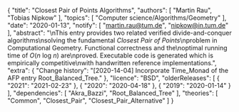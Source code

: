 {
    "title": "Closest Pair of Points Algorithms",
    "authors": [
        "Martin Rau",
        "Tobias Nipkow"
    ],
    "topics": [
        "Computer science/Algorithms/Geometry"
    ],
    "date": "2020-01-13",
    "notify": [
        "martin.rau@tum.de",
        "nipkow@in.tum.de"
    ],
    "abstract": "\nThis entry provides two related verified divide-and-conquer algorithms\nsolving the fundamental <em>Closest Pair of Points</em>\nproblem in Computational Geometry. Functional correctness and the\noptimal running time of <em>O</em>(<em>n</em> log <em>n</em>) are\nproved. Executable code is generated which is empirically competitive\nwith handwritten reference implementations.",
    "extra": {
        "Change history": "[2020-14-04] Incorporate Time_Monad of the AFP entry Root_Balanced_Tree."
    },
    "licence": "BSD",
    "olderReleases": [
        {
            "2021": "2021-02-23"
        },
        {
            "2020": "2020-04-18"
        },
        {
            "2019": "2020-01-14"
        }
    ],
    "dependencies": [
        "Akra_Bazzi",
        "Root_Balanced_Tree"
    ],
    "theories": [
        "Common",
        "Closest_Pair",
        "Closest_Pair_Alternative"
    ]
}